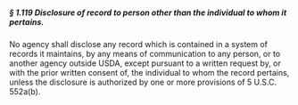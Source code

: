 ##### § 1.119 Disclosure of record to person other than the individual to whom it pertains. #####

No agency shall disclose any record which is contained in a system of records it maintains, by any means of communication to any person, or to another agency outside USDA, except pursuant to a written request by, or with the prior written consent of, the individual to whom the record pertains, unless the disclosure is authorized by one or more provisions of 5 U.S.C. 552a(b).